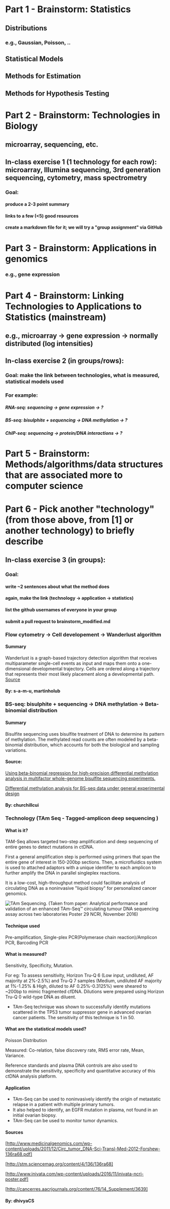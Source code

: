 
# Part 1 - Brainstorm: Statistics

## Distributions
### e.g., Gaussian, Poisson, ..

## Statistical Models
## Methods for Estimation
## Methods for Hypothesis Testing

# Part 2 - Brainstorm: Technologies in Biology

## microarray, sequencing, etc.

## In-class exercise 1 (1 technology for each row): microarray, Illumina sequencing, 3rd generation sequencing, cytometry, mass spectrometry

### Goal: 
#### produce a 2-3 point summary
#### links to a few (<5) good resources
#### create a markdown file for it; we will try a "group assignment" via GitHub

# Part 3 - Brainstorm: Applications in genomics 

### e.g., gene expression

# Part 4 - Brainstorm: Linking Technologies to Applications to Statistics (mainstream)

## e.g., microarray -> gene expression -> normally distributed (log intensities)

## In-class exercise 2 (in groups/rows): 
### Goal: make the link between technologies, what is measured, statistical models used
### For example:
##### RNA-seq: sequencing -> gene expression -> ?
##### BS-seq: bisulphite + sequencing -> DNA methylation -> ?
##### ChIP-seq: sequencing -> protein/DNA interactions -> ?

# Part 5 - Brainstorm: Methods/algorithms/data structures that are associated more to computer science

# Part 6 - Pick another "technology" (from those above, from [1] or another technology) to briefly describe

## In-class exercise 3 (in groups): 
### Goal: 
#### write ~2 sentences about what the method does
#### again, make the link (technology -> application -> statistics)
#### list the github usernames of everyone in your group
#### submit a pull request to brainstorm_modified.md



### Flow cytometry -> Cell developement -> Wanderlust algorithm

#### Summary

Wanderlust is a graph-based trajectory detection algorithm that receives multiparameter single-cell events as input and maps them onto a one-dimensional developmental trajectory. Cells are ordered along a trajectory that represents their most likely placement along a developmental path. [Source](https://www.c2b2.columbia.edu/danapeerlab/html/wanderlust.html)

#### By: s-a-m-u, martinholub



### BS-seq: bisulphite + sequencing -> DNA methylation -> Beta-binomial distribution 

#### Summary

Bisulfite sequencing uses bisulfite treatment of DNA to determine its pattern of methylation. The methylated read counts are often modeled by a beta-binomial distribution, which accounts for both the biological and sampling variations. 

#### Source:

[Using beta-binomial regression for high-precision differential methylation analysis in multifactor whole-genome bisulfite sequencing experiments.](https://www.ncbi.nlm.nih.gov/pubmed/24962134)

[Differential methylation analysis for BS-seq data under general experimental design](https://academic.oup.com/bioinformatics/article/32/10/1446/1743267)

#### By: churchillcui


### Technology (TAm Seq - Tagged-amplicon deep sequencing )

#### What is it?
TAM-Seq allows targeted two-step amplification and deep sequencing of entire genes to detect mutations in ctDNA.

First a general amplification step is performed using primers that span the entire gene of interest in 150-200bp sections. Then, a microfluidics system is used to attached adaptors with a unique identifier to each amplicon to further amplify the DNA in parallel singleplex reactions. 

It is a low-cost, high-throughput method could facilitate analysis of circulating DNA as a noninvasive "liquid biopsy" for personalized cancer genomics.

![TAm Sequencing. (Taken from paper: Analytical performance and validation of an
enhanced TAm-Seq™ circulating tumour DNA
sequencing assay across two laboratories
Poster 29 NCRI, November 2016)](tamseq.png)

#### Technique used

Pre-amplification, Single-plex PCR(Polymerase chain reaction)/Amplicon PCR, Barcoding PCR

#### What is measured?

Sensitivity, Specificity, Mutation.

For eg: To assess sensitivity, Horizon Tru-Q 6 (Low input,
undiluted, AF majority at 2%-2.5%) and Tru-Q 7 samples
(Medium, undiluted AF majority at 1%-1.25% & High,
diluted to AF 0.25%-0.3125%) were sheared to ~200bp to
mimic fragmented cfDNA. Dilutions were prepared
using Horizon Tru-Q 0 wild-type DNA as diluent.

* TAm-Seq technique was shown to successfully identify mutations scattered in the TP53 tumor suppressor gene in advanced ovarian cancer patients. The sensitivity of this technique is 1 in 50.

#### What are the statistical models used?

Poisson Distribution

Measured: Co-relation, false discovery rate, RMS error rate, Mean, Variance.

Reference standards and plasma DNA controls are also used to demonstrate the sensitivity, specificity and quantitative accuracy of this ctDNA analysis platform.

#### Application
* TAm-Seq can be used to noninvasively identify the origin of metastatic relapse in a patient with multiple primary tumors. 
* It also helped to identify, an EGFR mutation  in plasma, not found in an initial ovarian biopsy. 
* TAm-Seq can be used to monitor tumor dynamics.

#### Sources
[http://www.medicinalgenomics.com/wp-content/uploads/2011/12/Circ_tumor_DNA-Sci-Transl-Med-2012-Forshew-136ra68.pdf]

[http://stm.sciencemag.org/content/4/136/136ra68]

[http://www.inivata.com/wp-content/uploads/2016/11/inivata-ncri-poster.pdf]

[http://cancerres.aacrjournals.org/content/76/14_Supplement/3639]

#### By: dhivyaCS


